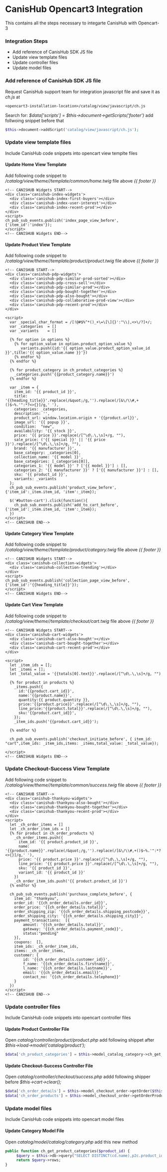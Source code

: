 # CanisHub Opencart3 Integration #

This contains all the steps necessary to integarte CanisHub with Opencart-3

### Integration Steps  ###

* Add reference of CanisHub SDK JS file
* Update view template files
* Update controller files
* Update model files

### Add reference of CanisHub SDK JS file
Request CanisHub support team for integration javascript file and save it as *ch.js* at
```
<opencart3-installation-location>/catalog/view/javascript/ch.js
```
Search for: *$data['scripts'] = $this->document->getScripts('footer')* add follwoing snippet before that
```php
$this->document->addScript('catalog/view/javascript/ch.js');
```

### Update view template files
Include CanisHub code snippets into opencart view templte files

#### Update Home View Template
Add following code snippet to */catalog/view/theme/<theme-folder>/template/common/home.twig* file above *{{ footer }}*
```
<!-- CANISHUB Widgets START-->
<div class='canishub-index-widgets'>
  <div class='canishub-index-first-buyers'></div>
  <div class='canishub-index-user-interest'></div>
  <div class='canishub-index-recent-prod'></div>
</div>
<script>
ch_pub_sub_events.publish('index_page_view_before', {'item_id':'index'});
</script>
<!-- CANISHUB Widgets END-->
```

#### Update Product View Template
Add following code snippet to */catalog/view/theme/<theme-folder>/template/product/product.twig* file above *{{ footer }}*
```
<!-- CANISHUB START-->
<div class='canishub-pdp-widgets'>
  <div class='canishub-pdp-similar-prod-sorted'></div>
  <div class='canishub-pdp-cross-sell'></div>
  <div class='canishub-pdp-similar-prod'></div>
  <div class='canishub-pdp-bought-together'></div>
  <div class='canishub-pdp-also-bought'></div>
  <div class='canishub-pdp-collaborative-prod-view'></div>
  <div class='canishub-pdp-recent-prod'></div>
</div>

<script>
  var _special_char_format = /[!@#$%^*()_+\=\[\]{}':"\\|,<>\/?]+/;
  var _categories  = []
  var _variants    = []

  {% for option in options %}
    {% for option_value in option.product_option_value %}
      _variants.push({id:'{{ option_value.product_option_value_id }}',title:'{{ option_value.name }}'})
    {% endfor %}
  {% endfor %}

  {% for product_category in ch_product_categories %}
    _categories.push('{{product_category.name}}')
  {% endfor %}

  var _item = {
    item_id: '{{ product_id }}',
    title: '{{heading_title}}'.replace(/&quot;/g,'').replace(/[&\/\\#,+()$~%.'":*?<>{}]/g,' '),
    categories: _categories,
    description: '',
    product_url: window.location.origin + '{{product.url}}',
    image_url: '{{ popup }}',
    condition:  "new",
    availability: '{{ stock }}',
    price: '{{ price }}'.replace(/[^\d\.\,\s]+/g, ""),
    sale_price: ('{{ special }}' || '{{ price }}').replace(/[^\d\.\,\s]+/g, ""),
    brand: '{{ manufacturer }}',
    base_category: _categories[0],
    collection_name: '{{ model }}',
    base_categories: [_categories[0]],
    categories_1: '{{ model }}' ? ['{{ model }}'] : [],
    categories_2: '{{ manufacturer }}' ? ['{{ manufacturer }}'] : [],
    sku: '{{ product_id }}',
    variants: _variants
  };
  ch_pub_sub_events.publish('product_view_before', {'item_id':_item.item_id, 'item':_item});

  $('#button-cart').click(function(){
    ch_pub_sub_events.publish('add_to_cart_before', {'item_id':_item.item_id, 'item':_item});
  })
</script>
<!-- CANISHUB END-->
```

#### Update Category View Template
Add following code snippet to */catalog/view/theme/<theme-folder>/template/product/category.twig* file above *{{ footer }}*
```
<!-- CANISHUB Widgets START-->
<div class='canishub-collection-widgets'>
  <div class='canishub-collection-trending'></div>
</div>
<script>
ch_pub_sub_events.publish('collection_page_view_before', {'item_id':'{{heading_title}}'});
</script>
<!-- CANISHUB Widgets END-->
```
#### Update Cart View Template
Add following code snippet to */catalog/view/theme/<theme-folder>/template/checkout/cart.twig* file above *{{ footer }}*
```
<!-- CANISHUB Widgets START-->
<div class='canishub-cart-widgets'>
  <div class='canishub-cart-also-bought'></div>
  <div class='canishub-cart-bought-together'></div>
  <div class='canishub-cart-recent-prod'></div>
</div>

<script>
  let _item_ids = [];
  let _items = [];
  let _total_value = '{{totals[0].text}}'.replace(/[^\d\.\,\s]+/g, "")

  {% for product in products %}
    _items.push({
      id:'{{product.cart_id}}',
      name:'{{product.name}}',
      quantity:{{ product.quantity }},
      price:'{{product.price}}'.replace(/[^\d\.\,\s]+/g, ""),
      line_price:'{{product.total}}'.replace(/[^\d\.\,\s]+/g, ""),
      sku:'{{product.cart_id}}',
    });
    _item_ids.push('{{product.cart_id}}');

  {% endfor %}

  ch_pub_sub_events.publish('checkout_initiate_before', { item_id: "cart",item_ids: _item_ids,items: _items,total_value: _total_value});

</script>
<!-- CANISHUB Widgets END-->
```

### Update Checkout-Success View Template
Add following code snippet to */catalog/view/theme/<them-folder>/template/common/success.twig* file above *{{ footer }}*
```
<!-- CANISHUB START-->
<div class='canishub-thankyou-widgets'>
  <div class='canishub-thankyou-also-bought'></div>
  <div class='canishub-thankyou-bought-together'></div>
  <div class='canishub-thankyou-recent-prod'></div>
</div>
<script>
  let _ch_order_items = []
  let _ch_order_item_ids = []
  {% for product in ch_order_products %}
    _ch_order_items.push({
      item_id: '{{ product.product_id }}',
      name: '{{product.name}}'.replace(/&quot;/g,'').replace(/[&\/\\#,+()$~%.'":*?<>{}]/g,' '),
      price: '{{ product.price }}'.replace(/[^\d\.\,\s]+/g, ""),
      line_price: '{{ product.price }}'.replace(/[^\d\.\,\s]+/g, ""),
      sku: '{{ product_id }}',
      variant_id: '{{ product_id }}'
    })
    _ch_order_item_ids.push('{{ product.product_id }}')
  {% endfor %}

  ch_pub_sub_events.publish('purchase_complete_before', {
  	item_id: "thankyou",
  	order_id: '{{ch_order_details.order_id}}',
  	order_price: '{{ch_order_details.total}}',
  	order_shipping_zip: '{{ch_order_details.shipping_postcode}}',
  	order_shipping_city: '{{ch_order_details.shipping_city}}',
  	payment_transactions:  [{
  	    amount: '{{ch_order_details.total}}',
  	    gateway: '{{ch_order_details.payment_code}}',
  	    status:"pending"
  	}],
  	coupons:  [],
  	item_ids: _ch_order_item_ids,
  	items: _ch_order_items,
  	customer: {
  		id: '{{ch_order_details.customer_id}}',
  		f_name: '{{ch_order_details.firstname}}',
  		l_name: '{{ch_order_details.lastname}}',
  		email: '{{ch_order_details.email}}',
  		contact_no: '{{ch_order_details.telephone}}'
  	}
  })
</script>
<!-- CANISHUB END-->
```

### Update controller files
Include CanisHub code snippets into opencart controller files

#### Update Product Controller File
Open *catalog/controller/product/product.php* add following shippet after *$this->load->model('catalog/product');*
```php
$data['ch_product_categories'] = $this->model_catalog_category->ch_get_product_categories($product_id);
```
#### Update Checkout-Success Controller File
Open *catalog/controller/checkout/success.php* addd following shipper before *$this->cart->clear();*
```php
$data['ch_order_details'] = $this->model_checkout_order->getOrder($this->session->data['order_id']);
$data['ch_order_products'] = $this->model_checkout_order->getOrderProducts($this->session->data['order_id']);
```

### Update model files
Include CanisHub code snippets into opencart model files

#### Update Category Model File
Open *catalog/model/catalog/category.php* add this new method
```php
public function ch_get_product_categories($product_id) {
     $query = $this->db->query("SELECT DISTINCT(cd.name),p2c.product_id,cd.category_id FROM " . DB_PREFIX . "product_to_category p2c, " . DB_PREFIX . "category_description cd WHERE p2c.product_id = '".$product_id."' AND cd.category_id = p2c.category_id AND cd.category_id != 1");
     return $query->rows;
}

```
